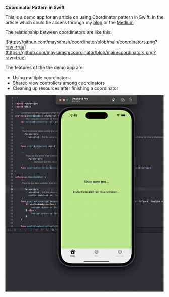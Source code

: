 **Coordinator Pattern in Swift** 

This is a demo app for an article on using Coordinator pattern in Swift. In the article which could be access through my [blog](https://maysamsh.me/2023/02/03/a-comprehensive-guide-to-coordinator-pattern-in-swift/) or the [Medium](https://medium.com/@maysam.shahsavari/a-comprehensive-guide-to-coordinator-pattern-in-swift-7e7647ecc525) 

The relationship between coordinators are like this:

![https://github.com/maysamsh/coordinator/blob/main/coordinators.png?raw=true](https://github.com/maysamsh/coordinator/blob/main/coordinators.png?raw=true)

The features of the the demo app are:

- Using multiple coordinators
- Shared view controllers among coordinators
- Cleaning up resources after finishing a coordinator

![](https://github.com/maysamsh/coordinator/raw/main/coordinator-demo.gif)